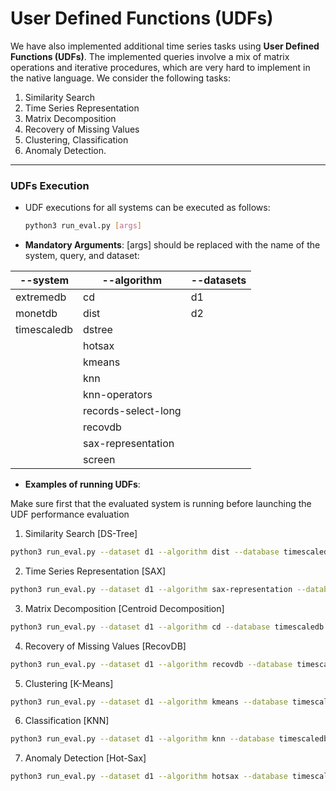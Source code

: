 # User Defined Functions (UDFs)

We have also implemented additional time series tasks using **User Defined Functions (UDFs)**. The implemented queries involve a mix of matrix operations and iterative procedures, which are very hard to implement in the native language. We consider the following tasks: 

1. Similarity Search
2. Time Series Representation
3. Matrix Decomposition
4. Recovery of Missing Values
5. Clustering, Classification
6. Anomaly Detection.
___

### UDFs Execution 

- UDF executions for all systems can be executed as follows:

	```bash
	python3 run_eval.py [args]
	```

- **Mandatory Arguments**: [args] should be replaced with the name of the system, query, and dataset:  


| --system | --algorithm | --datasets |
| ------ | ------ | ------ |
| extremedb | cd| d1 |
| monetdb | dist | d2 |
| timescaledb | dstree |  |
|  | hotsax |  |
|  | kmeans | |
|  | knn | |
|  | knn-operators | |
|  | records-select-long | |
| | recovdb | |
| | sax-representation | |
| | screen | |

- **Examples of running UDFs**:

Make sure first that the evaluated system is running before launching the UDF performance evaluation

1.  Similarity Search [DS-Tree]


```bash
python3 run_eval.py --dataset d1 --algorithm dist --database timescaledb
```

2. Time Series Representation [SAX]

```bash
python3 run_eval.py --dataset d1 --algorithm sax-representation --database timescaledb
```

3. Matrix Decomposition [Centroid Decomposition]

```bash
python3 run_eval.py --dataset d1 --algorithm cd --database timescaledb
```



4. Recovery of Missing Values [RecovDB]

```bash
python3 run_eval.py --dataset d1 --algorithm recovdb --database timescaledb
```

5. Clustering [K-Means]

```bash
python3 run_eval.py --dataset d1 --algorithm kmeans --database timescaledb
```


6. Classification [KNN]

```bash
python3 run_eval.py --dataset d1 --algorithm knn --database timescaledb
```


7. Anomaly Detection [Hot-Sax]

```bash
python3 run_eval.py --dataset d1 --algorithm hotsax --database timescaledb
```

